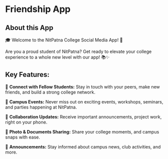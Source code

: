 # Friendship App

## About this App
🎓 Welcome to the NitPatna College Social Media App! 🎉

Are you a proud student of NitPatna? Get ready to elevate your college experience to a whole new level with our app! 📚✨

## Key Features:

👥 **Connect with Fellow Students:** Stay in touch with your peers, make new friends, and build a strong college network.

📅 **Campus Events:** Never miss out on exciting events, workshops, seminars, and parties happening at NitPatna.

📖 **Collaboration Updates:** Receive important announcements, project work, right on your phone.

📸 **Photo & Documents Sharing:** Share your college moments, and campus snaps with ease.

📢 **Announcements:** Stay informed about campus news, club activities, and more.

